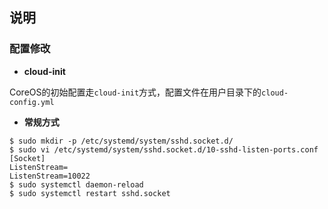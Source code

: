 ## 说明

### 配置修改

- **cloud-init**

CoreOS的初始配置走`cloud-init`方式，配置文件在用户目录下的`cloud-config.yml`

- **常规方式**

```
$ sudo mkdir -p /etc/systemd/system/sshd.socket.d/
$ sudo vi /etc/systemd/system/sshd.socket.d/10-sshd-listen-ports.conf
[Socket]
ListenStream=
ListenStream=10022
$ sudo systemctl daemon-reload
$ sudo systemctl restart sshd.socket
```